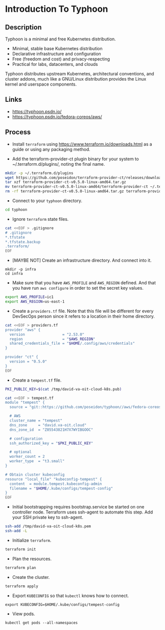 # Introduction To Typhoon

## Description

Typhoon is a minimal and free Kubernetes distribution.

* Minimal, stable base Kubernetes distribution
* Declarative infrastructure and configuration
* Free (freedom and cost) and privacy-respecting
* Practical for labs, datacenters, and clouds

Typhoon distributes upstream Kubernetes, architectural conventions, and cluster addons, much like a GNU/Linux distribution provides the Linux kernel and userspace components.

## Links

* https://typhoon.psdn.io/
* https://typhoon.psdn.io/fedora-coreos/aws/

## Process

* Install `terraform` using https://www.terraform.io/downloads.html as a guide or using any packaging method.

* Add the terraform-provider-ct plugin binary for your system to ~/.terraform.d/plugins/, noting the final name.

```bash
mkdir -p ~/.terraform.d/plugins
wget https://github.com/poseidon/terraform-provider-ct/releases/download/v0.5.0/terraform-provider-ct-v0.5.0-linux-amd64.tar.gz
tar xzf terraform-provider-ct-v0.5.0-linux-amd64.tar.gz
mv terraform-provider-ct-v0.5.0-linux-amd64/terraform-provider-ct ~/.terraform.d/plugins/terraform-provider-ct_v0.5.0
rm -rf terraform-provider-ct-v0.5.0-linux-amd64.tar.gz terraform-provider-ct-v0.5.0-linux-amd64
```

* Connect to your `typhoon` directory.

```bash
cd typhoon
```

* Ignore `terraform` state files.

```bash
cat <<EOF > .gitignore
# .gitignore
*.tfstate
*.tfstate.backup
.terraform/
EOF
```

* [MAYBE NOT] Create an infrastructure directory. And connect into it.

```
mkdir -p infra
cd infra
```

* Make sure that you have `AWS_PROFILE` and `AWS_REGION` defined. And that you have run `aws configure` in order to set the secret key values.

```bash
export AWS_PROFILE=ic1
export AWS_REGION=us-east-1
```

* Create a `providers.tf` file. Note that this file will be different for every DevSecOps person since it refers to a location in their home directory.

```bash
cat <<EOF > providers.tf
provider "aws" {
  version                 = "2.53.0"
  region                  = "$AWS_REGION"
  shared_credentials_file = "$HOME/.config/aws/credentials"
}

provider "ct" {
  version = "0.5.0"
}
EOF
```

* Create a `tempest.tf` file.

```bash
PKI_PUBLIC_KEY=$(cat /tmp/david-va-oit-cloud-k8s.pub)

cat <<EOF > tempest.tf
module "tempest" {
  source = "git::https://github.com/poseidon/typhoon//aws/fedora-coreos/kubernetes?ref=v1.18.0"

  # AWS
  cluster_name = "tempest"
  dns_zone     = "david.va-oit.cloud"
  dns_zone_id  = "Z05543821H7X7WYIBGOOC"

  # configuration
  ssh_authorized_key = "$PKI_PUBLIC_KEY"

  # optional
  worker_count = 2
  worker_type  = "t3.small"
}

# Obtain cluster kubeconfig
resource "local_file" "kubeconfig-tempest" {
  content  = module.tempest.kubeconfig-admin
  filename = "$HOME/.kube/configs/tempest-config"
}
EOF
```

* Initial bootstrapping requires bootstrap.service be started on one controller node. Terraform uses ssh-agent to automate this step. Add your SSH private key to ssh-agent.

```bash
ssh-add /tmp/david-va-oit-cloud-k8s.pem
ssh-add -L
```

* Initialize `terraform`.

```bash
terraform init
```

* Plan the resources.

```bash
terraform plan
```

* Create the cluster.

```bash
terraform apply
```

* Export `KUBECONFIG` so that `kubectl` knows how to connect.

```
export KUBECONFIG=$HOME/.kube/configs/tempest-config
```

* View pods.

```
kubectl get pods --all-namespaces
```